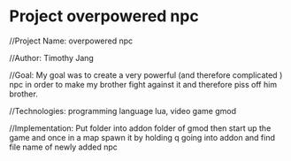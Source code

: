 # Project overpowered npc

//Project Name:  overpowered npc

//Author: Timothy Jang

//Goal: My goal was to create a very powerful (and therefore complicated ) npc in order to make my brother fight against it and therefore piss off him brother.

//Technologies: programming language lua, video game gmod

//Implementation: Put folder into addon folder of gmod then start up the game and once in a map spawn it by holding q going into addon and find file name of newly added npc
